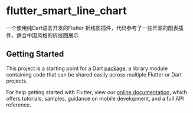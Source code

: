 # flutter_smart_line_chart

一个使用纯Dart语言开发的Flutter 折线图插件，代码参考了一些开源的图表插件，适合中国风格的折线图展示

## Getting Started

This project is a starting point for a Dart
[package](https://flutter.dev/developing-packages/),
a library module containing code that can be shared easily across
multiple Flutter or Dart projects.

For help getting started with Flutter, view our 
[online documentation](https://flutter.dev/docs), which offers tutorials, 
samples, guidance on mobile development, and a full API reference.
